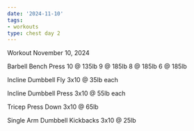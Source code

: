 ```yaml
---
date: '2024-11-10'
tags:
- workouts
type: chest day 2
---
```


Workout November 10, 2024

Barbell Bench Press
10 @ 135lb
9 @ 185lb
8 @ 185lb
6 @ 185lb

Incline Dumbbell Fly
3x10 @ 35lb each

Incline Dumbbell Press
3x10 @ 55lb each

Tricep Press Down
3x10 @ 65lb

Single Arm Dumbbell Kickbacks
3x10 @ 25lb